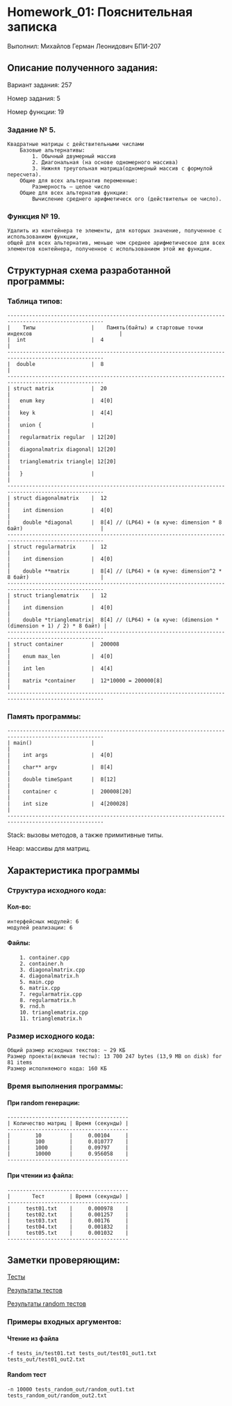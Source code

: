 # Homework_01: Пояснительная записка
Выполнил: Михайлов Герман Леонидович БПИ-207
## Описание полученного задания:
Вариант задания: 257

Номер задания: 5

Номер функции: 19
### Задание № 5.
    Квадратные матрицы с действительными числами
        Базовые альтернативы: 
            1. Обычный двумерный массив
            2. Диагональная (на основе одномерного массива)
            3. Нижняя треугольная матрица(одномерный массив с формулой пересчета).
        Общие для всех альтернатив переменные:
            Размерность – целое число
        Общие для всех альтернатив функции:
            Вычисление среднего арифметическ ого (действительн ое число).
### Функция № 19.
    Удалить из контейнера те элементы, для которых значение, полученное с использованием функции,
    общей для всех альтернатив, меньше чем среднее арифметическое для всех элементов контейнера, полученное с использованием этой же функции.
## Структурная схема разработанной программы:
### Таблица типов:
    -----------------------------------------------------------------------------------------------------
    |    Типы                  |    Память(байты) и стартовые точки индексов                            |
    |  int                     |  4                                                                     |
    -----------------------------------------------------------------------------------------------------
    |  double                  |  8                                                                     |
    -----------------------------------------------------------------------------------------------------
    | struct matrix            |  20                                                                    |
    |   enum key               |  4[0]                                                                  |
    |   key k                  |  4[4]                                                                  |
    |   union {                |                                                                        |
    |   regularmatrix regular  | 12[20]                                                                 |
    |   diagonalmatrix diagonal| 12[20]                                                                 |
    |   trianglematrix triangle| 12[20]                                                                 |
    |   }                      |                                                                        |
    -----------------------------------------------------------------------------------------------------
    | struct diagonalmatrix    |  12                                                                    |
    |    int dimension         |  4[0]                                                                  |
    |    double *diagonal      |  8[4] // (LP64) + (в куче: dimension * 8 байт)                         |
    -----------------------------------------------------------------------------------------------------
    | struct regularmatrix     |  12                                                                    |
    |    int dimension         |  4[0]                                                                  |
    |    double **matrix       |  8[4] // (LP64) + (в куче: dimension^2 * 8 байт)                       |
    -----------------------------------------------------------------------------------------------------
    | struct trianglematrix    |  12                                                                    |
    |    int dimension         |  4[0]                                                                  |
    |    double *trianglematrix|  8[4] // (LP64) + (в куче: (dimension * (dimension + 1) / 2) * 8 байт) |
    -----------------------------------------------------------------------------------------------------
    | struct container         |  200008                                                                |
    |    enum max_len          |  4[0]                                                                  |
    |    int len               |  4[4]                                                                  |
    |    matrix *container     |  12*10000 = 200000[8]                                                  |
    -----------------------------------------------------------------------------------------------------
### Память программы:
    -----------------------------------------------------------------------------------------------------
    | main()                   |                                                                        |
    |    int args              |  4[0]                                                                  |
    |    char** argv           |  8[4]                                                                  |
    |    double timeSpant      |  8[12]                                                                 |
    |    container c           |  200008[20]                                                            |
    |    int size              |  4[200028]                                                             |
    -----------------------------------------------------------------------------------------------------
Stack: вызовы методов, а также примитивные типы.

Heap: массивы для матриц.
## Характеристика программы
### Структура исходного кода:
#### Кол-во:
    интерфейсных модулей: 6
    модулей реализации: 6
#### Файлы:
        1. container.cpp
        2. container.h
        3. diagonalmatrix.cpp
        4. diagonalmatrix.h
        5. main.cpp
        6. matrix.cpp
        7. regularmatrix.cpp
        8. regularmatrix.h
        9. rnd.h
        10. trianglematrix.cpp
        11. trianglematrix.h
### Размер исходного кода:
    Общий размер исходных текстов: ~ 29 КБ
    Размер проекта(включая тесты): 13 700 247 bytes (13,9 MB on disk) for 81 items
    Размер исполняемого кода: 160 КБ
### Время выполнения программы:
#### При random генерации:
    ---------------------------------------
    | Количество матриц | Время (секунды) |
    ---------------------------------------
    |        10         |     0.00104     |
    |        100        |     0.010777    |
    |        1000       |     0.09797     |
    |        10000      |     0.956058    |
    ---------------------------------------
#### При чтении из файла:
    ---------------------------------------
    |       Тест        | Время (секунды) |
    ---------------------------------------
    |     test01.txt    |     0.000978    |
    |     test02.txt    |     0.001257    |
    |     test03.txt    |     0.00176     |
    |     test04.txt    |     0.001832    |
    |     test05.txt    |     0.001032    |
    ---------------------------------------
## Заметки проверяющим:
[Тесты](./bin/tests_in/)

[Результаты тестов](Homework_01/bin/tests_out/)

[Результаты random тестов](Homework_01/bin/tests_random_out/)
### Примеры входных аргументов:
#### Чтение из файла
    -f tests_in/test01.txt tests_out/test01_out1.txt tests_out/test01_out2.txt
#### Random тест
    -n 10000 tests_random_out/random_out1.txt tests_random_out/random_out2.txt
